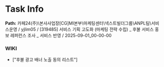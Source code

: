 # Task Info

**Path:** 카페24(주)\본사사업장\[CG]MI본부\마케팅센터\넥스트빌더그룹\ANPL팀\서비스운영 / yjlim05 / [319485] 서비스 기획 고도화 (마케팅 전략 수립) _ 후불 서비스 홍보 레퍼런스 조사 _ 서비스 반영 / 2025-09-01_00-00-00

### WIKI
- ["후불 광고 배너 노출 동의 리스트"]

